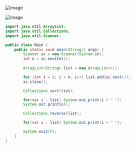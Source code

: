![image](https://github.com/user-attachments/assets/9bdee864-660a-4f9d-b625-ae6b961198a7)

![image](https://github.com/user-attachments/assets/792a5fad-5440-44a2-b252-c84d623dd38a)

```java
import java.util.ArrayList;
import java.util.Collections;
import java.util.Scanner;

public class Main {
    public static void main(String[] args) {
        Scanner sc = new Scanner(System.in);
        int n = sc.nextInt();
        
        ArrayList<String> list = new ArrayList<>();

        for (int i = 0; i < n; i++) list.add(sc.next());
        sc.close();

        Collections.sort(list);

        for(var i : list) System.out.print(i + " ");
        System.out.println();

        Collections.reverse(list);

        for(var i : list) System.out.print(i + " ");

        System.exit(0);
    }
}
````
